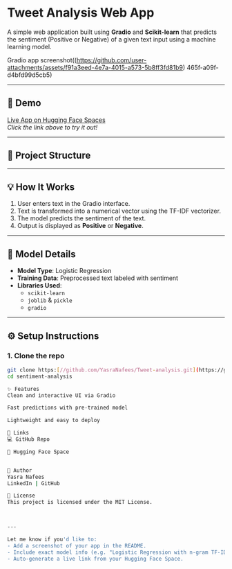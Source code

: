 # Tweet Analysis Web App

A simple web application built using **Gradio** and **Scikit-learn** that predicts the sentiment (Positive or Negative) of a given text input using a machine learning model.

Gradio app screenshot((https://github.com/user-attachments/assets/f91a3eed-4e7a-4015-a573-5b8ff3fd81b9)
465f-a09f-d4bfd99d5cb5)


---

## 🚀 Demo

[Live App on Hugging Face Spaces](https://nafees456-tweet-analysis.hf.space/?__theme=system&deep_link=iv_oUHmAJMw)  
*Click the link above to try it out!*

---

## 📂 Project Structure


---

## 💡 How It Works

1. User enters text in the Gradio interface.
2. Text is transformed into a numerical vector using the TF-IDF vectorizer.
3. The model predicts the sentiment of the text.
4. Output is displayed as **Positive** or **Negative**.

---

## 🧠 Model Details

- **Model Type**: Logistic Regression 
- **Training Data**: Preprocessed text labeled with sentiment
- **Libraries Used**:
  - `scikit-learn`
  - `joblib` & `pickle`
  - `gradio`

---

## ⚙️ Setup Instructions

### 1. Clone the repo
```bash
git clone https:[//github.com/YasraNafees/Tweet-analysis.git](https://github.com/YasraNafees/Tweet-analysis/blob/main/tweet_Analysis.ipynb)
cd sentiment-analysis

✨ Features
Clean and interactive UI via Gradio

Fast predictions with pre-trained model

Lightweight and easy to deploy

🔗 Links
💻 GitHub Repo

🤗 Hugging Face Space


📌 Author
Yasra Nafees
LinkedIn | GitHub

📜 License
This project is licensed under the MIT License.



---

Let me know if you'd like to:
- Add a screenshot of your app in the README.
- Include exact model info (e.g. "Logistic Regression with n-gram TF-IDF").
- Auto-generate a live link from your Hugging Face Space.










